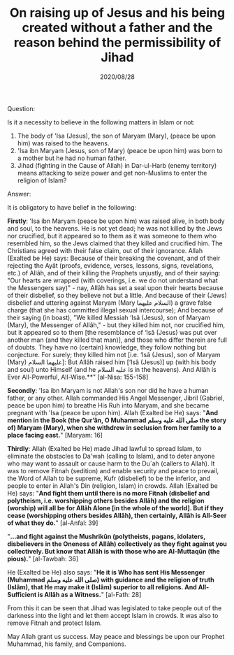 ﻿---
layout: post
title: "On raising up of Jesus and his being created without a father and the reason behind the permissibility of Jihad"
publisher: "alsalafiyyah@icloud.com"
source: "Fatawa Al-Lajnah Ad-Da'imah no. 6426"
hijri: Muharram 9, 1442 AH
date: 2020/08/28
category: ["prophets"]
shaykhs: 
 - Shaykh Abdul-'Aziz ibn 'Abdullah ibn Baz
 - Shaykh Abdul-Razzaq al-Afify
 - Shaykh Abdullah ibn Ghudayyan
 - Shaykh Abdullah ibn Qa'ud
---

Question: 

Is it a necessity to believe in the following matters in Islam or not:

1. The body of 'Isa (Jesus), the son of Maryam (Mary), (peace be upon him) was raised to the heavens.
2. 'Isa ibn Maryam (Jesus, son of Mary) (peace be upon him) was born to a mother but he had no human father.
3. Jihad (fighting in the Cause of Allah) in Dar-ul-Harb (enemy territory) means attacking to seize power and get non-Muslims to enter the religion of Islam?


Answer:

It is obligatory to have belief in the following:

**Firstly**: 'Isa ibn Maryam (peace be upon him) was raised alive, in both body and soul, to the heavens. He is not yet dead; he was not killed by the Jews nor crucified, but it appeared so to them as it was someone to them who resembled him, so the Jews claimed that they killed and crucified him. The Christians agreed with their false claim, out of their ignorance. Allah (Exalted be He) says: Because of their breaking the covenant, and of their rejecting the Ayât (proofs, evidence, verses, lessons, signs, revelations, etc.) of Allâh, and of their killing the Prophets unjustly, and of their saying: "Our hearts are wrapped (with coverings, i.e. we do not understand what the Messengers say)" - nay, Allâh has set a seal upon their hearts because of their disbelief, so they believe not but a little. And because of their (Jews) disbelief and uttering against Maryam (Mary السلام عليهما) a grave false charge (that she has committed illegal sexual intercourse); And because of their saying (in boast), "We killed Messiah ‘Isâ (Jesus), son of Maryam (Mary), the Messenger of Allâh," - but they killed him not, nor crucified him, but it appeared so to them [the resemblance of ‘Isâ (Jesus) was put over another man (and they killed that man)], and those who differ therein are full of doubts. They have no (certain) knowledge, they follow nothing but conjecture. For surely; they killed him not [i.e. ‘Isâ (Jesus), son of Maryam (Mary) عليهما السلام]: But Allâh raised him [‘Isâ (Jesus)] up (with his body and soul) unto Himself (and he عليه السلام is in the heavens). And Allâh is Ever All-Powerful, All-Wise.**" [al-Nisa: 155-158]

**Secondly**: 'Isa ibn Maryam is not Allah's son nor did he have a human father, or any other. Allah commanded His Angel Messenger, Jibril (Gabriel, peace be upon him) to breathe His Ruh into Maryam, and she became pregnant with 'Isa (peace be upon him). Allah (Exalted be He) says: "**And mention in the Book (the Qur’ân, O Muhammad صلى الله عليه وسلم the story of) Maryam (Mary), when she withdrew in seclusion from her family to a place facing east.**" [Maryam: 16]

**Thirdly**: Allah (Exalted be He) made Jihad lawful to spread Islam, to eliminate the obstacles to Da'wah (calling to Islam), and to deter anyone who may want to assault or cause harm to the Du`ah (callers to Allah). It was to remove Fitnah (sedition) and enable security and peace to prevail, the Word of Allah to be supreme, Kufr (disbelief) to be the inferior, and people to enter in Allah's Din (religion, Islam) in crowds. Allah (Exalted be He) says: "**And fight them until there is no more Fitnah (disbelief and polytheism, i.e. worshipping others besides Allâh) and the religion (worship) will all be for Allâh Alone [in the whole of the world]. But if they cease (worshipping others besides Allâh), then certainly, Allâh is All-Seer of what they do.**" [al-Anfal: 39]

"**...and fight against the Mushrikûn (polytheists, pagans, idolaters, disbelievers in the Oneness of Allâh) collectively as they fight against you collectively. But know that Allâh is with those who are Al-Muttaqûn (the pious).**" [al-Tawbah: 36]

He (Exalted be He) also says: "**He it is Who has sent His Messenger (Muhammad صلى الله عليه وسلم) with guidance and the religion of truth (Islâm), that He may make it (Islâm) superior to all religions. And All-Sufficient is Allâh as a Witness.**" [al-Fath: 28]

From this it can be seen that Jihad was legislated to take people out of the darkness into the light and let them accept Islam in crowds. It was also to remove Fitnah and protect Islam.

May Allah grant us success. May peace and blessings be upon our Prophet Muhammad, his family, and Companions.
